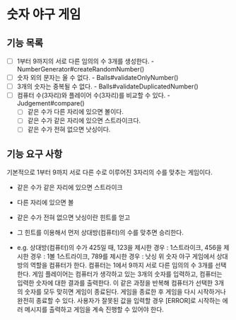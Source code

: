 # 숫자 야구 게임

## 기능 목록

- [ ] 1부터 9까지의 서로 다른 임의의 수 3개를 생성한다. - NumberGenerator#createRandomNumber()
- [ ] 숫자 외의 문자는 올 수 없다. - Balls#validateOnlyNumber()
- [ ] 3개의 숫자는 중복될 수 없다. - Balls#validateDuplicatedNumber()
- [ ] 컴퓨터 수(3자리)와 플레이어 수(3자리)를 비교할 수 있다. - Judgement#compare()
  - [ ] 같은 수가 다른 자리에 있으면 볼이다.
  - [ ] 같은 수가 같은 자리에 있으면 스트라이크다.
  - [ ] 같은 수가 전혀 없으면 낫싱이다.

## 기능 요구 사항

기본적으로 1부터 9까지 서로 다른 수로 이루어진 3자리의 수를 맞추는 게임이다.

- 같은 수가 같은 자리에 있으면 스트라이크
- 다른 자리에 있으면 볼
- 같은 수가 전혀 없으면 낫싱이란 힌트를 얻고
- 그 힌트를 이용해서 먼저 상대방(컴퓨터)의 수를 맞추면 승리한다.

- e.g. 상대방(컴퓨터)의 수가 425일 때, 123을 제시한 경우 : 1스트라이크, 456을 제시한 경우 : 1볼 1스트라이크, 789를 제시한 경우 : 낫싱
위 숫자 야구 게임에서 상대방의 역할을 컴퓨터가 한다. 컴퓨터는 1에서 9까지 서로 다른 임의의 수 3개를 선택한다. 게임 플레이어는 컴퓨터가 생각하고 있는 3개의 숫자를 입력하고, 컴퓨터는 입력한 숫자에 대한 결과를 출력한다.
이 같은 과정을 반복해 컴퓨터가 선택한 3개의 숫자를 모두 맞히면 게임이 종료된다.
게임을 종료한 후 게임을 다시 시작하거나 완전히 종료할 수 있다.
사용자가 잘못된 값을 입력할 경우 [ERROR]로 시작하는 에러 메시지를 출력하고 게임을 계속 진행할 수 있어야 한다.